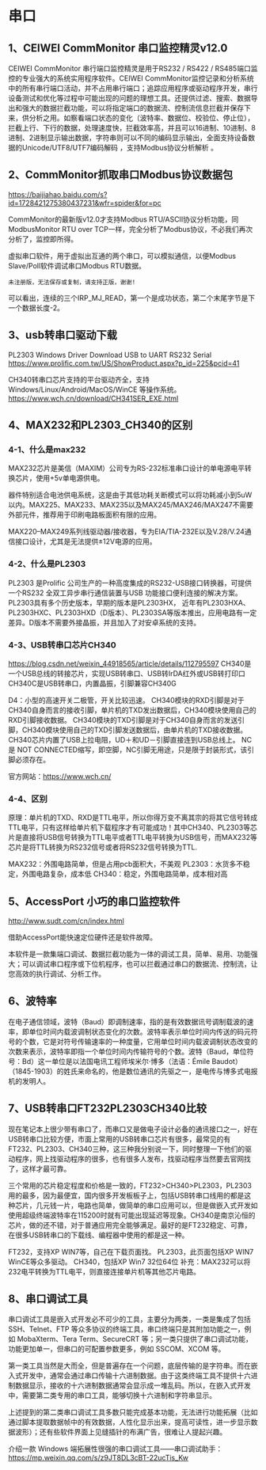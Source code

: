 # 串口

## 1、CEIWEI CommMonitor 串口监控精灵v12.0
CEIWEI CommMonitor  串行端口监控精灵是用于RS232 / RS422 / RS485端口监控的专业强大的系统实用程序软件。CEIWEI  CommMonitor监控记录和分析系统中的所有串行端口活动，并不占用串行端口；追踪应用程序或驱动程序开发，串行设备测试和优化等过程中可能出现的问题的理想工具。还提供过滤、搜索、数据导出和强大的数据拦截功能，可以将指定端口的数据流、控制流信息拦截并保存下来，供分析之用。如察看端口状态的变化（波特率、数据位、校验位、停止位），拦截上行、下行的数据，处理速度快，拦截效率高，并且可以16进制、10进制、8进制、2进制显示输出数据，字符串则可以不同的编码显示输出，全面支持设备数据的Unicode/UTF8/UTF7编码解码 ，支持Modbus协议分析解析 。

## 2、CommMonitor抓取串口Modbus协议数据包
https://baijiahao.baidu.com/s?id=1728421275380437231&wfr=spider&for=pc

CommMonitor的最新版v12.0才支持Modbus RTU/ASCII协议分析功能，同ModbusMonitor RTU over TCP一样，完全分析了Modbus协议，不必我们再次分析了，监控即所得。

虚拟串口软件，用于虚拟出互通的两个串口，可以模拟通信，以便Modbus Slave/Poll软件调试串口Modbus RTU数据。
```
未注册版，无法保存或复制，请支持正版，谢谢!
```
可以看出，连续的三个IRP_MJ_READ，第一个是成功状态，第二个末尾字节是下一个数据长度-2。

## 3、usb转串口驱动下载
PL2303 Windows Driver Download   USB to UART RS232 Serial
https://www.prolific.com.tw/US/ShowProduct.aspx?p_id=225&pcid=41

CH340转串口芯片支持的平台驱动齐全，支持 Windows/Linux/Android/MacOS/WinCE 等操作系统。
https://www.wch.cn/download/CH341SER_EXE.html

## 4、MAX232和PL2303_CH340的区别

### 4-1、什么是max232
MAX232芯片是美信（MAXIM）公司专为RS-232标准串口设计的单电源电平转换芯片，使用+5v单电源供电。

器件特别适合电池供电系统，这是由于其低功耗关断模式可以将功耗减小到5uW以内。MAX225、MAX233、MAX235以及MAX245/MAX246/MAX247不需要外部元件，推荐用于印刷电路板面积有限的应用。

MAX220–MAX249系列线驱动器/接收器，专为EIA/TIA-232E以及V.28/V.24通信接口设计，尤其是无法提供±12V电源的应用。

### 4-2、什么是PL2303
PL2303 是Prolific 公司生产的一种高度集成的RS232-USB接口转换器，可提供一个RS232 全双工异步串行通信装置与USB 功能接口便利连接的解决方案。PL2303具有多个历史版本，早期的版本是PL2303HX， 近年有PL2303HXA、PL2303HXC、PL2303HXD（D版本）、PL2303SA等版本推出，应用电路有一定差异。D版本不需要外接晶振，并且加入了对安卓系统的支持。

### 4-3、USB转串口芯片CH340
https://blog.csdn.net/weixin_44918565/article/details/112795597
CH340是一个USB总线的转接芯片，实现USB转串口、USB转IrDA红外或USB转打印口
CH340C是USB转串口，内置晶振，引脚兼容CH340G

D4：小型的高速开关二极管，开关比较迅速。
CH340模块的RXD引脚是对于CH340自身而言的接收引脚，单片机的TXD发出数据后，CH340模块使用自己的RXD引脚接收数据。
CH340模块的TXD引脚是对于CH340自身而言的发送引脚，CH340模块使用自己的TXD引脚发送数据后，由单片机的TXD接收数据。
CH340芯片内置了USB上拉电阻，UD＋和UD－引脚直接连到USB总线上。
NC是 NOT CONNECTED缩写，即空脚，NC引脚无用途，只是限于封装形式，该引脚必须存在。

官方网站：https://www.wch.cn/

### 4-4、区别
原理：单片机的TXD、RXD是TTL电平，所以你得万变不离其宗的将其它信号转成TTL电平，只有这样给单片机下载程序才有可能成功！其中CH340、PL2303等芯片是直接将USB信号转换为TTL电平或者TTL电平转换为USB信号，而MAX232等芯片是将TTL转换为RS232信号或者将RS232信号转换为TTL.

MAX232：外围电路简单，但是占用pcb面积大，不美观
PL2303：水货多不稳定，外围电路复杂，成本低
CH340：稳定，外围电路简单，成本相对高

## 5、AccessPort 小巧的串口监控软件
http://www.sudt.com/cn/index.html

借助AccessPort能快速定位硬件还是软件故障。

本软件是一款集端口调试、数据拦截功能为一体的调试工具，简单、易用、功能强大；可以调试串口程序或下位机程序，也可以拦截通过串口的数据流、控制流，让您高效的执行调试、分析工作。　

## 6、波特率 
在电子通信领域，波特（Baud）即调制速率，指的是有效数据讯号调制载波的速率，即单位时间内载波调制状态变化的次数。波特率表示单位时间内传送的码元符号的个数，它是对符号传输速率的一种度量，它用单位时间内载波调制状态改变的次数来表示，波特率即指一个单位时间内传输符号的个数。波特（Baud，单位符号：Bd）这一单位是以法国电讯工程师埃米尔·博多（法语：Émile Baudot）（1845-1903）的姓氏来命名的，他是数位通讯的先驱之一，是电传与博多式电报机的发明人。

## 7、USB转串口FT232PL2303CH340比较 
现在笔记本上很少带有串口了，而串口又是做电子设计必备的通讯接口之一，好在USB转串口比较方便，市面上常用的USB转串口芯片有很多，最常见的有FT232、PL2303、CH340三种，这三种我分别说一下，同时整理一下他们的驱动程序，网上找驱动程序的很多，也有很多人发布，找驱动程序当然要去官网找了，这样才最可靠。
 
三个常用的芯片稳定程度和价格是一致的，FT232>CH340>PL2303，PL2303用的最多，因为最便宜，国内很多开发板板子上，包括USB转串口线用的都是这种芯片，几元钱一片，电路也简单，做简单的串口应用可以，但是做嵌入式开发如使用超级终端波特率在115200时就有可能出现延迟等现象。CH340是南京沁恒的芯片，做的还不错，对于普通应用完全能够满足。最好的是FT232稳定、可靠，在很多USB转串口的下载线、编程器中使用的都是这一种。 

FT232，支持XP WIN7等，自己在下载页面找。 
PL2303，此页面包括XP WIN7 WinCE等众多驱动。 
CH340，包括XP Win7 32位64位
补充：MAX232可以将232电平转换为TTL电平，则直接连接单片机等其他芯片电路。

## 8、串口调试工具
串口调试工具是嵌入式开发必不可少的工具，主要分为两类，一类是集成了包括 SSH、Telnet、FTP 等众多协议的终端工具，串口终端只是其附加功能之一，例如 MobaXterm、Tera Term、SecureCRT 等；另一类只提供了串口调试功能，功能更加单一，但串口的可配置参数更多，例如 SSCOM、XCOM 等。

第一类工具当然是大而全，但是普遍存在一个问题，底层传输的是字符串。而在嵌入式开发中，通常会通过串口传输十六进制数据。由于这类终端工具不提供十六进制数据显示，接收的十六进制数据通常会显示成一堆乱码。所以，在嵌入式开发中，需要第二类专用的串口工具，能够切换十六进制和字符串显示。

上述提到的第二类串口调试工具多数只能完成基本功能，无法进行功能拓展（比如通过脚本提取数据帧中的有效数据，人性化显示出来，提高可读性，进一步显示数据波形）；还有些软件界面上见缝插针的布满广告，很难让人提起兴趣。

介绍一款 Windows 端拓展性很强的串口调试工具——串口调试助手：https://mp.weixin.qq.com/s/z9JT8DL3cBT-22ucTis_Kw





